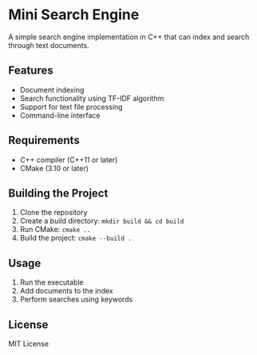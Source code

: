 # Mini Search Engine

A simple search engine implementation in C++ that can index and search through text documents.

## Features
- Document indexing
- Search functionality using TF-IDF algorithm
- Support for text file processing
- Command-line interface

## Requirements
- C++ compiler (C++11 or later)
- CMake (3.10 or later)

## Building the Project
1. Clone the repository
2. Create a build directory: `mkdir build && cd build`
3. Run CMake: `cmake ..`
4. Build the project: `cmake --build .`

## Usage
1. Run the executable
2. Add documents to the index
3. Perform searches using keywords

## License
MIT License
